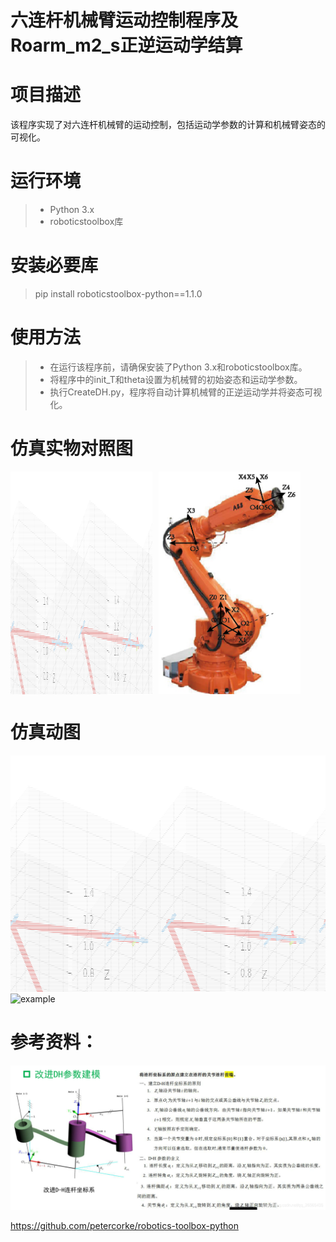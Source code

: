# 六连杆机械臂运动控制程序及Roarm_m2_s正逆运动学结算
# 项目描述
该程序实现了对六连杆机械臂的运动控制，包括运动学参数的计算和机械臂姿态的可视化。
# 运行环境
>* Python 3.x
>* roboticstoolbox库

# 安装必要库
> pip install roboticstoolbox-python==1.1.0
# 使用方法

>* 在运行该程序前，请确保安装了Python 3.x和roboticstoolbox库。
>* 将程序中的init_T和theta设置为机械臂的初始姿态和运动学参数。
>* 执行CreateDH.py，程序将自动计算机械臂的正逆运动学并将姿态可视化。
# 仿真实物对照图

<div style="display:flex;">
    <img src="./six link.png" width="45%" style="margin-right:10px;">
    <img src="./参照机械臂ABB.png" width="45%">
</div>

# 仿真动图
<img src="./panda1.gif" alt="example">
<img src="./RoArm-M2-S.gif" alt="example">

# 参考资料：
![](./改进DH建模方式.png)

https://github.com/petercorke/robotics-toolbox-python

